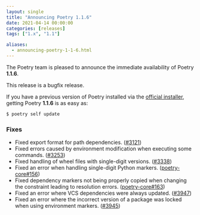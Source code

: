```yaml
---
layout: single
title: "Announcing Poetry 1.1.6"
date: 2021-04-14 00:00:00
categories: [releases]
tags: ["1.x", "1.1"]

aliases:
  - announcing-poetry-1-1-6.html
---
```


The Poetry team is pleased to announce the immediate availability of Poetry **1.1.6**.

<!--more-->

This release is a bugfix release.

If you have a previous version of Poetry installed via the [official installer](/docs/#installation),
getting Poetry **1.1.6** is as easy as:

```bash
$ poetry self update
```

### Fixes

- Fixed export format for path dependencies. ([#3121](https://github.com/python-poetry/poetry/pull/3121))
- Fixed errors caused by environment modification when executing some commands. ([#3253](https://github.com/python-poetry/poetry/pull/3253))
- Fixed handling of wheel files with single-digit versions. ([#3338](https://github.com/python-poetry/poetry/pull/3338))
- Fixed an error when handling single-digit Python markers. ([poetry-core#156](https://github.com/python-poetry/poetry-core/pull/156))
- Fixed dependency markers not being properly copied when changing the constraint leading to resolution errors. ([poetry-core#163](https://github.com/python-poetry/poetry-core/pull/163))
- Fixed an error where VCS dependencies were always updated. ([#3947](https://github.com/python-poetry/poetry/pull/3947))
- Fixed an error where the incorrect version of a package was locked when using environment markers. ([#3945](https://github.com/python-poetry/poetry/pull/3945))

